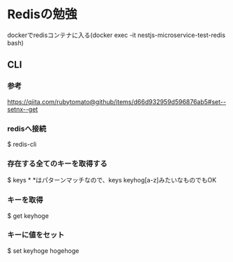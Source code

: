 # Redisの勉強
dockerでredisコンテナに入る(docker exec -it nestjs-microservice-test-redis bash)

## CLI
### 参考
https://qiita.com/rubytomato@github/items/d66d932959d596876ab5#set--setnx--get

### redisへ接続
$ redis-cli

### 存在する全てのキーを取得する
$ keys *
  *はパターンマッチなので、keys keyhog[a-z]みたいなものでもOK

### キーを取得
$ get keyhoge

### キーに値をセット
$ set keyhoge hogehoge

